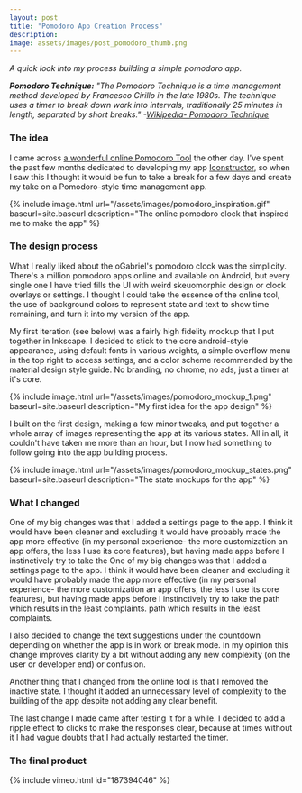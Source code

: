 ```yaml
---
layout: post
title: "Pomodoro App Creation Process"
description: 
image: assets/images/post_pomodoro_thumb.png
---
```



*A quick look into my process building a simple pomodoro app.*

***Pomodoro Technique:** "The Pomodoro Technique is a time management method developed by Francesco Cirillo in the late 1980s. The technique uses a timer to break down work into intervals, traditionally 25 minutes in length, separated by short breaks." -[Wikipedia- Pomodoro Technique](https://en.wikipedia.org/wiki/Pomodoro_Technique)*

### The idea ###

I came across [a wonderful online Pomodoro Tool](https://ogabrielmarques.github.io/pomodoro/index.html) the other day. I've spent the past few months dedicated to developing my app [Iconstructor](https://play.google.com/store/apps/details?id=com.uppack.iconstructorapp), so when I saw this I thought it would be fun to take a break for a few days and create my take on a Pomodoro-style time management app.

{% include image.html url="/assets/images/pomodoro_inspiration.gif" baseurl=site.baseurl description="The online pomodoro clock that inspired me to make the app" %}

### The design process ###

What I really liked about the oGabriel's pomodoro clock was the simplicity. There's a million pomodoro apps online and available on Android, but every single one I have tried fills the UI with weird skeuomorphic design or clock overlays or settings. I thought I could take the essence of the online tool, the use of background colors to represent state and text to show time remaining, and turn it into my version of the app.

My first iteration (see below) was a fairly high fidelity mockup that I put together in Inkscape. I decided to stick to the core android-style appearance, using default fonts in various weights, a simple overflow menu in the top right to access settings, and a color scheme recommended by the material design style guide. No branding, no chrome, no ads, just a timer at it's core.

{% include image.html url="/assets/images/pomodoro_mockup_1.png" baseurl=site.baseurl description="My first idea for the app design" %}

I built on the first design, making a few minor tweaks, and put together a whole array of images representing the app at its various states. All in all, it couldn't have taken me more than an hour, but I now had something to follow going into the app building process.

{% include image.html url="/assets/images/pomodoro_mockup_states.png" baseurl=site.baseurl description="The state mockups for the app" %}

### What I changed ###

One of my big changes was that I added a settings page to the app. I think it would have been cleaner and excluding it would have probably made the app more effective (in my personal experience- the more customization an app offers, the less I use its core features), but having made apps before I instinctively try to take the One of my big changes was that I added a settings page to the app. I think it would have been cleaner and excluding it would have probably made the app more effective (in my personal experience- the more customization an app offers, the less I use its core features), but having made apps before I instinctively try to take the path which results in the least complaints.
path which results in the least complaints.

I also decided to change the text suggestions under the countdown depending on whether the app is in work or break mode. In my opinion this change improves clarity by a bit without adding any new complexity (on the user or developer end) or confusion.

Another thing that I changed from the online tool is that I removed the inactive state. I thought it added an unnecessary level of complexity to the building of the app despite not adding any clear benefit.

The last change I made came after testing it for a while. I decided to add a ripple effect to clicks to make the responses clear, because at times without it I had vague doubts that I had actually restarted the timer.

### The final product ###

{% include vimeo.html id="187394046" %}